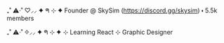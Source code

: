 ₊˚ ⚠︎·˚ ♡⸝⸝ ✦ ᖗ  ⊹ ✦
 Founder @ SkySim (https://discord.gg/skysim)
⬪ 5.5k members

₊˚ ⚠︎·˚ ✧⸝⸝ ✦ ᖗ  ⊹ ✦
 ⊹ Learning React
  ⊹ Graphic Designer
